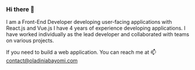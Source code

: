 ### Hi there 👋
I am a Front-End Developer developing user-facing applications with React.js and Vue.js I have 4 years of experience developing applications. I have worked individually as the lead developer and collaborated with teams on various projects.

If you need to build a web application. You can reach me at 📫 contact@oladiniabayomi.com

<!--
**iamAbayomi/iamAbayomi** is a ✨ _special_ ✨ repository because its `README.md` (this file) appears on your GitHub profile.

Here are some ideas to get you started:

- 🔭 I’m currently working on ...
- 🌱 I’m currently learning ...
- 👯 I’m looking to collaborate on ...
- 🤔 I’m looking for help with ...
- 💬 Ask me about ...
- 📫 How to reach me: ...
- 😄 Pronouns: ...
- ⚡ Fun fact: ...
-->
